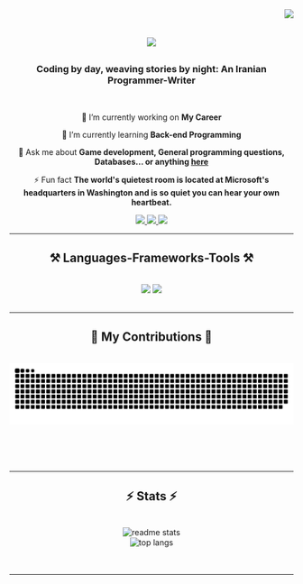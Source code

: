 <img align="right" src="https://visitor-badge.laobi.icu/badge?page_id=MahdiNoorzadeh.mahdinoorzadeh" />

<h1 align="center">
    <img src="https://readme-typing-svg.herokuapp.com/?font=Righteous&size=35&center=true&vCenter=true&width=500&height=70&duration=4000&lines=Hi+There!+👋;+I'm+Mahdi+Noorzadeh!;" />
</h1>

<h3 align="center">Coding by day, weaving stories by night: An Iranian Programmer-Writer</h3>

<br/>

<div align="center">
 
 🔭 I’m currently working on **My Career**
 
 🌱 I’m currently learning **Back-end Programming**

💬 Ask me about **Game development, General programming questions, Databases... or anything [here](https://github.com/MahdiNoorzadeh/mahdinoorzadeh/issues)**

⚡ Fun fact **The world's quietest room is located at Microsoft's headquarters in Washington and is so quiet you can hear your own heartbeat.**

 </div>

 <div align="center"> 
  <a href="mailto:mahdinoorzadeh1@gmail.com">
    <img src="https://img.shields.io/badge/Gmail-333333?style=for-the-badge&logo=gmail&logoColor=red" />
  </a>
  <a href="https://linkedin.com/in/mahdi-noorzadeh-7927a1218/" target="_blank">
    <img src="https://img.shields.io/badge/LinkedIn-0077B5?style=for-the-badge&logo=linkedin&logoColor=white" target="_blank" />
  </a>
  <a href="https://my-portfolio-tau-pearl-32.vercel.app/" target="_blank">
     <img src="https://img.shields.io/badge/Portfolio-FF5722?style=for-the-badge&logo=todoist&logoColor=white" target="_blank" /> <!-- sqlite, safari, google-chrome are other good icon options -->
  </a>
</div>

<hr/>

<h2 align="center">⚒️ Languages-Frameworks-Tools ⚒️</h2>
<br/>
<div align="center">
    <img src="https://skillicons.dev/icons?i=bootstrap,html,vscode,visualstudio,github,tailwind,git,windows" />
    <img src="https://skillicons.dev/icons?i=cs,dotnet,javascript,mongodb,java,nextjs,mysql" /><br>
</div>

<br/>
<hr/>

<div align="center">
  <h2>🐍 My Contributions 🐍</h2>
  <br>
  <img alt="an snake eating my contributions animation" src="https://raw.githubusercontent.com/salesp07/salesp07/output/github-contribution-grid-snake.svg" />
  
  <br/><br/><br/>
</div>

<hr/>

<h2 align="center">⚡ Stats ⚡</h2>
<br>
<div align=center>
  <!--<img width=390 src="https://github-readme-streak-stats.vercel.app/?user=mahdinoorzadeh&count_private=true&theme=react&border_radius=10" alt="streak stats"/> -->
  <img width=390 src="https://github-readme-stats.vercel.app/api?username=mahdinoorzadeh&count_private=true&show_icons=true&theme=react&rank_icon=github&border_radius=10" alt="readme stats" />
  <br/>
  <img width=325 align="center" src="https://github-readme-stats.vercel.app/api/top-langs/?username=mahdinoorzadeh&hide=HTML&langs_count=8&layout=compact&theme=react&border_radius=10&size_weight=0.5&count_weight=0.5&exclude_repo=github-readme-stats" alt="top langs" />
</div>
<br/><br/>

<hr/>

<br/>
